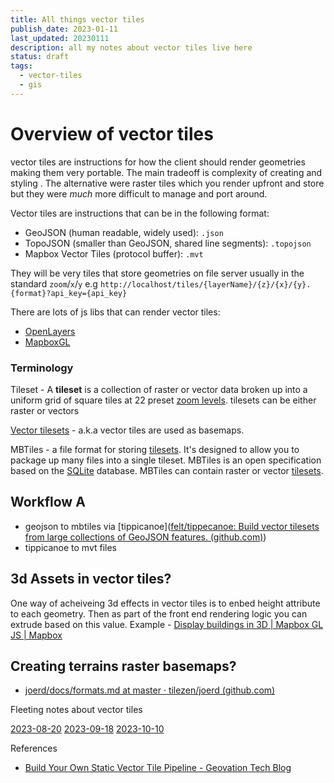 ```yaml
---
title: All things vector tiles
publish_date: 2023-01-11
last_updated: 20230111
description: all my notes about vector tiles live here
status: draft
tags:
  - vector-tiles
  - gis
---
```


# Overview of vector tiles

vector tiles are instructions for how the client should render geometries making them very portable. The main tradeoff is complexity of creating and styling . The alternative were raster tiles which you render upfront and store but they were _much_ more difficult to manage and port around.

Vector tiles are instructions that can be in the following format:

- GeoJSON (human readable, widely used): `.json`
- TopoJSON (smaller than GeoJSON, shared line segments): `.topojson`
- Mapbox Vector Tiles (protocol buffer): `.mvt`

They will be very tiles that store geometries on file server usually in the standard `zoom`/`x`/`y` e.g `http://localhost/tiles/{layerName}/{z}/{x}/{y}.{format}?api_key={api_key}`


There are lots of js libs that can render vector tiles:
- [OpenLayers](http://openlayers.org/)
- [MapboxGL](https://www.mapbox.com/mapbox-gl/)

### Terminology

Tileset - A **tileset** is a collection of raster or vector data broken up into a uniform grid of square tiles at 22 preset [zoom levels](https://docs.mapbox.com/help/glossary/zoom-level/). tilesets can be either raster or vectors


[Vector tilesets](https://docs.mapbox.com/help/glossary/tileset/#vector-tilesets) - a.k.a vector tiles are used as basemaps.

MBTiles - a file format for storing [tilesets](https://docs.mapbox.com/help/glossary/tileset/). It's designed to allow you to package up many files into a single tileset.  MBTiles is an open specification based on the [SQLite](https://sqlite.org/) database. MBTiles can contain raster or vector [tilesets](https://docs.mapbox.com/help/glossary/tileset/).


## Workflow A

- geojson to mbtiles via [tippicanoe]([felt/tippecanoe: Build vector tilesets from large collections of GeoJSON features. (github.com)](https://github.com/felt/tippecanoe))
- tippicanoe to mvt files


## 3d Assets in vector tiles? 

One way of acheiveing 3d effects in vector tiles is to enbed height attribute to each geometry. Then as part of the front end rendering logic you can extrude based on this value. Example - [Display buildings in 3D | Mapbox GL JS | Mapbox](https://docs.mapbox.com/mapbox-gl-js/example/3d-buildings/)

 

## Creating terrains raster basemaps?
- [joerd/docs/formats.md at master · tilezen/joerd (github.com)](https://github.com/tilezen/joerd/blob/master/docs/formats.md)


Fleeting notes about vector tiles

[2023-08-20](fleeting-notes/2023-08-20.md)
[2023-09-18](fleeting-notes/2023-09-18.md)
[2023-10-10](fleeting-notes/2023-10-10.md)

References
 - [Build Your Own Static Vector Tile Pipeline - Geovation Tech Blog](https://geovation.github.io/build-your-own-static-vector-tile-pipeline)

